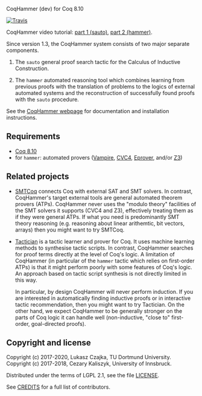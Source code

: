 CoqHammer (dev) for Coq 8.10

[![Travis](https://travis-ci.org/lukaszcz/coqhammer.svg?branch=coq8.10)](https://travis-ci.org/lukaszcz/coqhammer/builds)

CoqHammer video tutorial:
[part 1 (sauto)](https://www.youtube.com/watch?v=0c_utk9bVgU&list=PLXXF_svQE_b-9A5p2OKU7Tjz-NcE7H2xg),
[part 2 (hammer)](https://www.youtube.com/watch?v=EEmpVCSqShA&list=PLXXF_svQE_b_vja6TWFbGNB266Et8m5yC).

Since version 1.3, the CoqHammer system consists of two major separate
components.

1. The `sauto` general proof search tactic for the Calculus of
   Inductive Construction.

2. The `hammer` automated reasoning tool which combines learning from
   previous proofs with the translation of problems to the logics of
   external automated systems and the reconstruction of successfully
   found proofs with the `sauto` procedure.

See the [CoqHammer webpage](https://coqhammer.github.io) for
documentation and installation instructions.

Requirements
------------
- [Coq 8.10](https://github.com/coq/coq)
- for `hammer`: automated provers
  ([Vampire](https://vprover.github.io/download.html),
  [CVC4](http://cvc4.cs.stanford.edu/downloads/),
  [Eprover](http://www.eprover.org), and/or
  [Z3](https://github.com/Z3Prover/z3/releases))

Related projects
----------------

- [SMTCoq](https://smtcoq.github.io) connects Coq with external SAT
  and SMT solvers. In contrast, CoqHammer's target external tools are
  general automated theorem provers (ATPs). CoqHammer never uses the
  "modulo theory" facilities of the SMT solvers it supports (CVC4 and
  Z3), effectively treating them as if they were general ATPs. If what
  you need is predominantly SMT theory reasoning (e.g. reasoning about
  linear arithemtic, bit vectors, arrays) then you might want to try
  SMTCoq.

- [Tactician](https://coq-tactician.github.io) is a tactic learner and
  prover for Coq. It uses machine learning methods to synthesise
  tactic scripts. In contrast, CoqHammer searches for proof terms
  directly at the level of Coq's logic. A limitation of CoqHammer (in
  particular of the `hammer` tactic which relies on first-order ATPs)
  is that it might perform poorly with some features of Coq's
  logic. An approach based on tactic script synthesis is not directly
  limited in this way.

  In particular, by design CoqHammer will never perform induction. If
  you are interested in automatically finding inductive proofs or in
  interactive tactic recommendation, then you might want to try
  Tactician. On the other hand, we expect CoqHammer to be generally
  stronger on the parts of Coq logic it can handle well
  (non-inductive, "close to" first-order, goal-directed proofs).

Copyright and license
---------------------

Copyright (c) 2017-2020, Lukasz Czajka, TU Dortmund University.\
Copyright (c) 2017-2018, Cezary Kaliszyk, University of Innsbruck.

Distributed under the terms of LGPL 2.1, see the file
[LICENSE](LICENSE).

See [CREDITS](CREDITS.md) for a full list of contributors.
